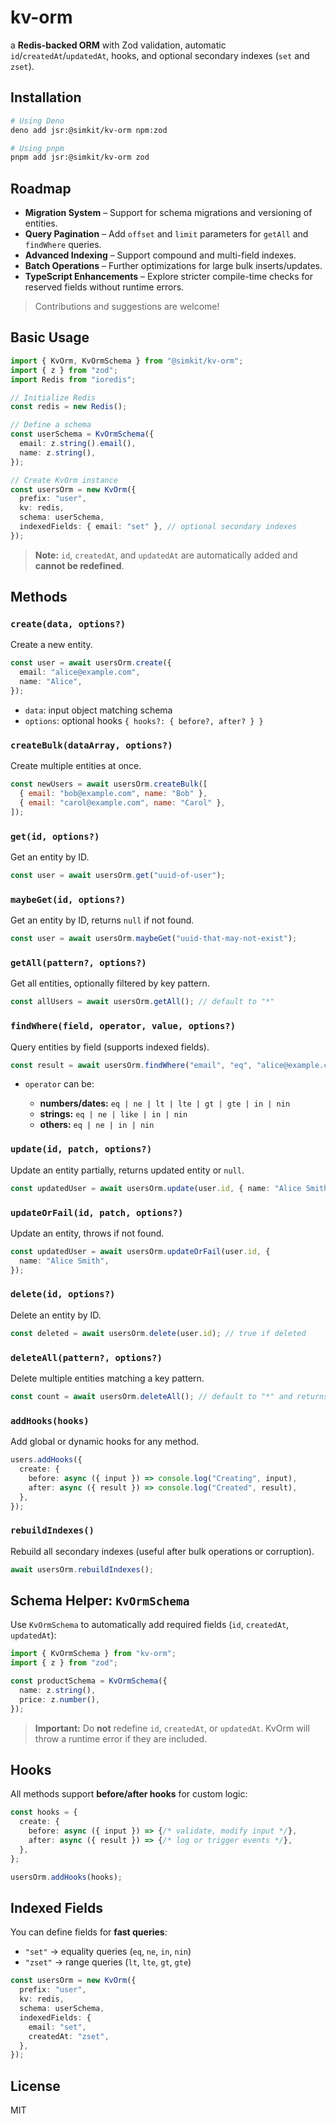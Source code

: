 # kv-orm

a **Redis-backed ORM** with Zod validation, automatic
`id`/`createdAt`/`updatedAt`, hooks, and optional secondary indexes (`set` and
`zset`).

## Installation

```bash
# Using Deno
deno add jsr:@simkit/kv-orm npm:zod

# Using pnpm
pnpm add jsr:@simkit/kv-orm zod
```

## Roadmap

- **Migration System** – Support for schema migrations and versioning of
  entities.
- **Query Pagination** – Add `offset` and `limit` parameters for `getAll` and
  `findWhere` queries.
- **Advanced Indexing** – Support compound and multi-field indexes.
- **Batch Operations** – Further optimizations for large bulk inserts/updates.
- **TypeScript Enhancements** – Explore stricter compile-time checks for
  reserved fields without runtime errors.

> Contributions and suggestions are welcome!

## Basic Usage

```ts
import { KvOrm, KvOrmSchema } from "@simkit/kv-orm";
import { z } from "zod";
import Redis from "ioredis";

// Initialize Redis
const redis = new Redis();

// Define a schema
const userSchema = KvOrmSchema({
  email: z.string().email(),
  name: z.string(),
});

// Create KvOrm instance
const usersOrm = new KvOrm({
  prefix: "user",
  kv: redis,
  schema: userSchema,
  indexedFields: { email: "set" }, // optional secondary indexes
});
```

> **Note:** `id`, `createdAt`, and `updatedAt` are automatically added and
> **cannot be redefined**.

## Methods

### `create(data, options?)`

Create a new entity.

```ts
const user = await usersOrm.create({
  email: "alice@example.com",
  name: "Alice",
});
```

- `data`: input object matching schema
- `options`: optional hooks `{ hooks?: { before?, after? } }`

### `createBulk(dataArray, options?)`

Create multiple entities at once.

```js
const newUsers = await usersOrm.createBulk([
  { email: "bob@example.com", name: "Bob" },
  { email: "carol@example.com", name: "Carol" },
]);
```

### `get(id, options?)`

Get an entity by ID.

```ts
const user = await usersOrm.get("uuid-of-user");
```

### `maybeGet(id, options?)`

Get an entity by ID, returns `null` if not found.

```ts
const user = await usersOrm.maybeGet("uuid-that-may-not-exist");
```

### `getAll(pattern?, options?)`

Get all entities, optionally filtered by key pattern.

```ts
const allUsers = await usersOrm.getAll(); // default to "*"
```

### `findWhere(field, operator, value, options?)`

Query entities by field (supports indexed fields).

```ts
const result = await usersOrm.findWhere("email", "eq", "alice@example.com");
```

- `operator` can be:

  - **numbers/dates:** `eq | ne | lt | lte | gt | gte | in | nin`
  - **strings:** `eq | ne | like | in | nin`
  - **others:** `eq | ne | in | nin`

### `update(id, patch, options?)`

Update an entity partially, returns updated entity or `null`.

```ts
const updatedUser = await usersOrm.update(user.id, { name: "Alice Smith" });
```

### `updateOrFail(id, patch, options?)`

Update an entity, throws if not found.

```ts
const updatedUser = await usersOrm.updateOrFail(user.id, {
  name: "Alice Smith",
});
```

### `delete(id, options?)`

Delete an entity by ID.

```ts
const deleted = await usersOrm.delete(user.id); // true if deleted
```

### `deleteAll(pattern?, options?)`

Delete multiple entities matching a key pattern.

```ts
const count = await usersOrm.deleteAll(); // default to "*" and returns number of deleted entities
```

### `addHooks(hooks)`

Add global or dynamic hooks for any method.

```ts
users.addHooks({
  create: {
    before: async ({ input }) => console.log("Creating", input),
    after: async ({ result }) => console.log("Created", result),
  },
});
```

### `rebuildIndexes()`

Rebuild all secondary indexes (useful after bulk operations or corruption).

```ts
await usersOrm.rebuildIndexes();
```

## Schema Helper: `KvOrmSchema`

Use `KvOrmSchema` to automatically add required fields (`id`, `createdAt`,
`updatedAt`):

```ts
import { KvOrmSchema } from "kv-orm";
import { z } from "zod";

const productSchema = KvOrmSchema({
  name: z.string(),
  price: z.number(),
});
```

> **Important:** Do **not** redefine `id`, `createdAt`, or `updatedAt`. KvOrm
> will throw a runtime error if they are included.

## Hooks

All methods support **before/after hooks** for custom logic:

```ts
const hooks = {
  create: {
    before: async ({ input }) => {/* validate, modify input */},
    after: async ({ result }) => {/* log or trigger events */},
  },
};

usersOrm.addHooks(hooks);
```

## Indexed Fields

You can define fields for **fast queries**:

- `"set"` → equality queries (`eq`, `ne`, `in`, `nin`)
- `"zset"` → range queries (`lt`, `lte`, `gt`, `gte`)

```ts
const usersOrm = new KvOrm({
  prefix: "user",
  kv: redis,
  schema: userSchema,
  indexedFields: {
    email: "set",
    createdAt: "zset",
  },
});
```

## License

MIT
